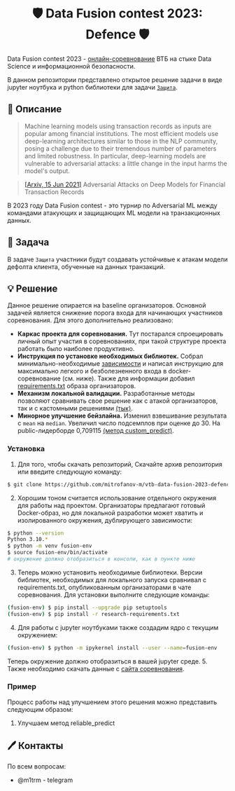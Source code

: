 <div align='center'><h1> 🛡 Data Fusion contest 2023: Defence 🛡 </h1></div>

Data Fusion contest 2023 - [онлайн-соревнование](https://ods.ai/tracks/data-fusion-2023-competitions) ВТБ на стыке Data Science и информационной безопасности.

В данном репозитории представлено открытое решение задачи в виде jupyter ноутбука и python библиотеки для задачи [`Защита`](https://ods.ai/competitions/data-fusion2023-defence).

## 🔎 Описание

> Machine learning models using transaction records as inputs are popular among financial institutions. The most efficient models use deep-learning architectures similar to those in the NLP community, posing a challenge due to their tremendous number of parameters and limited robustness. In particular, deep-learning models are vulnerable to adversarial attacks: a little change in the input harms the model's output.

> [[Arxiv, 15 Jun 2021]](https://arxiv.org/abs/2106.08361) Adversarial Attacks on Deep Models for Financial Transaction Records

В 2023 году Data Fusion contest - это турнир по Adversarial ML между командами атакующих и защищающих ML модели на транзакционных данных.
 
##  🎯 Задача
В задаче `Защита` участники будут создавать устойчивые к атакам модели дефолта клиента, обученные на данных транзакций.

## 💡 Решение
Данное решение опирается на baseline организаторов. Основной задачей является снижение порога входа для начинающих участников соревнования. Для этого дополнительно реализовано:
- **Каркас проекта для соревнования.** Тут постарался спроецировать личный опыт участия в соревнованиях, при такой структуре проекта работать было наиболее продуктивно.
- **Инструкция по установке необходимых библиотек.** Собрал минимально-необходимые [зависимости](research-requirements.txt) и написал инструкцию для максимально легкого и безболезненного входа в docker-соревнование (см. ниже). Также для информации добавил [requirements.txt](requirements.txt) образа организаторов.
- **Механизм локальной валидации.** Разработанные методы позволяют сравнивать свое решение как с атакой организаторов, так и с кастомными решениями [(тык)](notebooks/1.Local_validation.ipynb).
- **Минорное улучшение бейзлайна.** Изменил взвешивание результата с `mean` на `median`. Увеличил число подсемплов при оценке до 30. На public-лидерборде 0,709115 [(метод custom_predict)](fusionlib/predicts.py).


### Установка

1. Для того, чтобы скачать репозиторий, Скачайте архив репозитория или введите следующую команду:
```bash
$ git clone https://github.com/mitrofanov-m/vtb-data-fusion-2023-defence.git
```
2. Хорошим тоном считается использование отдельного окружения для работы над проектом. Организаторы предлагают готовый Docker-образ, но для локальной разработки может хватить и изолированного окружения, дублирующего зависимости:
```bash
$ python --version
Python 3.10.*
$ python -m venv fusion-env
$ source fusion-env/bin/activate
# окружение должно отобразиться в консоли, как в пункте ниже
```
3. Теперь можно установить необходимые библиотеки. Версии библиотек, необходимых для локального запуска сравнивал с requirements.txt, опубликованным организаторами в чате соревнования. Для установки выполните следующие команды:
```bash
(fusion-env) $ pip install --upgrade pip setuptools
(fusion-env) $ pip install -r research-requirements.txt
```
4. Для работы с jupyter ноутбуками также создадим ядро с текущим окружением:
```bash
(fusion-env) $ python -m ipykernel install --user --name=fusion-env
```
Теперь окружение должно отобразиться в вашей jupyter среде.
5. Также необходимо скачать данные с [сайта соревнования](https://ods.ai/competitions/data-fusion2023-defence/dataset).

### Пример
Процесс работы над улучшением этого решения можно представить следующим образом:
1. Улучшаем метод reliable_predict

## 🖊 Контакты
По всем вопросам:
- @m1trm - telegram